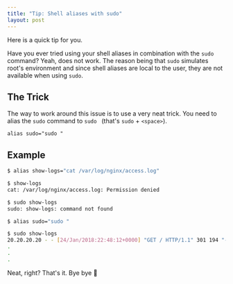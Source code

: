 ```yaml
---
title: "Tip: Shell aliases with sudo"
layout: post
---
```


Here is a quick tip for you.

Have you ever tried using your shell aliases in combination with the `sudo` command? Yeah, does not work. The reason being that `sudo` simulates root's environment and since shell aliases are local to the user, they are not available when using `sudo`.

## The Trick

The way to work around this issue is to use a very neat trick. You need to alias the `sudo` command to `sudo ` (that's `sudo` + `<space>`).

```shell
alias sudo="sudo "
```

## Example

```bash
$ alias show-logs="cat /var/log/nginx/access.log"

$ show-logs
cat: /var/log/nginx/access.log: Permission denied

$ sudo show-logs
sudo: show-logs: command not found

$ alias sudo="sudo "

$ sudo show-logs
20.20.20.20 - - [24/Jan/2018:22:48:12+0000] "GET / HTTP/1.1" 301 194 "-" "Mozilla/5.0 (Windows NT 10.0; Win64; x64) AppleWebKit/537.36 (KHTML, like Gecko) Chrome/57.0.2987.133 Safari/537.36"
.
.
.
```

Neat, right? That's it. Bye bye 👋
